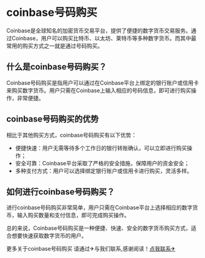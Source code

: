 # coinbase号码购买

Coinbase是全球知名的加密货币交易平台，提供了便捷的数字货币交易服务。通过Coinbase，用户可以购买比特币、以太坊、莱特币等多种数字货币。而其中最常用的购买方式之一就是通过号码购买。

## 什么是coinbase号码购买？

Coinbase号码购买是指用户可以通过在Coinbase平台上绑定的银行账户或信用卡来购买数字货币。用户只需在Coinbase上输入相应的号码信息，即可进行购买操作，非常便捷。

## coinbase号码购买的优势

相比于其他购买方式，coinbase号码购买有以下优势：
- 便捷快速：用户无需等待多个工作日的银行转账确认，可以立即进行购买操作；
- 安全可靠：Coinbase平台采取了严格的安全措施，保障用户的资金安全；
- 多种支付方式：用户可以选择绑定银行账户或信用卡进行购买，灵活多样。

## 如何进行coinbase号码购买？

进行coinbase号码购买非常简单，用户只需在Coinbase平台上选择相应的数字货币，输入购买数量和支付信息，即可完成购买操作。

总的来说，Coinbase号码购买是一种便捷、快速、安全的数字货币购买方式，适合想要快速获取数字货币的用户。

更多关于coinbase号码购买 请通过✈与我们联系,感谢阅读！[点我联系✈](https://ai.G208.com)